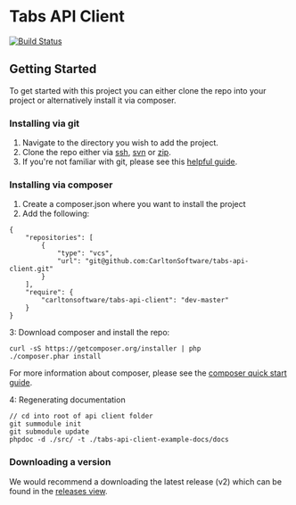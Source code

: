 # Tabs API Client

[![Build Status](http://api-dev.nocc.co.uk:8080/buildStatus/icon?job=tabs-api-client)](http://api-dev.nocc.co.uk:8080/job/tabs-api-client/)

## Getting Started
To get started with this project you can either clone the repo into your project or alternatively install it via composer.

### Installing via git
1. Navigate to the directory you wish to add the project.
2. Clone the repo either via [ssh](git@github.com:CarltonSoftware/tabs-api-client.git), [svn](https://github.com/CarltonSoftware/tabs-api-client) or [zip](https://github.com/CarltonSoftware/tabs-api-client/archive/master.zip).
3. If you're not familiar with git, please see this [helpful guide](http://git-scm.com/book/en/Getting-Started-Git-Basics).

### Installing via composer
1. Create a composer.json where you want to install the project
2. Add the following:

```
{
	"repositories": [
		{
			"type": "vcs",
			"url": "git@github.com:CarltonSoftware/tabs-api-client.git"
		}
	],
	"require": {
		"carltonsoftware/tabs-api-client": "dev-master"	
	}
}
```
3: Download composer and install the repo:

```
curl -sS https://getcomposer.org/installer | php
./composer.phar install
```

For more information about composer, please see the [composer quick start guide](https://getcomposer.org/doc/00-intro.md).

4: Regenerating documentation

```
// cd into root of api client folder
git summodule init
git submodule update
phpdoc -d ./src/ -t ./tabs-api-client-example-docs/docs
```

### Downloading a version
We would recommend a downloading the latest release (v2) which can be found in the [releases view](https://github.com/CarltonSoftware/tabs-api-client/releases).
